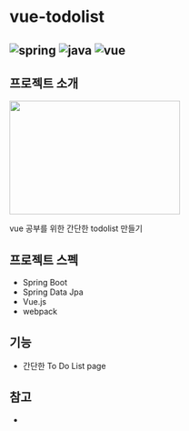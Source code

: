 # vue-todolist
![spring](https://img.shields.io/badge/Spring%20boot-2.1.5.RELEASE-green)
![java](https://img.shields.io/badge/Java-8-blue)
![vue](https://img.shields.io/badge/node-10.16.3-brown)
---
## 프로젝트 소개
<img src="https://user-images.githubusercontent.com/49400801/110907180-5c0e5e80-8350-11eb-93e4-49d7376153ce.png"  width="300" height="200">  

vue 공부를 위한 간단한 todolist 만들기
## 프로젝트 스펙
- Spring Boot
- Spring Data Jpa
- Vue.js
- webpack
## 기능
- 간단한 To Do List page
## 참고
- 


